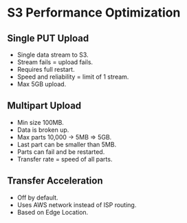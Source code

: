 # S3 Performance Optimization

## Single PUT Upload

- Single data stream to S3.
- Stream fails = upload fails.
- Requires full restart.
- Speed and reliability = limit of 1 stream.
- Max 5GB upload.


## Multipart Upload

- Min size 100MB.
- Data is broken up.
- Max parts 10,000 -> 5MB => 5GB.
- Last part can be smaller than 5MB.
- Parts can fail and be restarted.
- Transfer rate = speed of all parts.


## Transfer Acceleration

- Off by default.
- Uses AWS network instead of ISP routing.
- Based on Edge Location.
